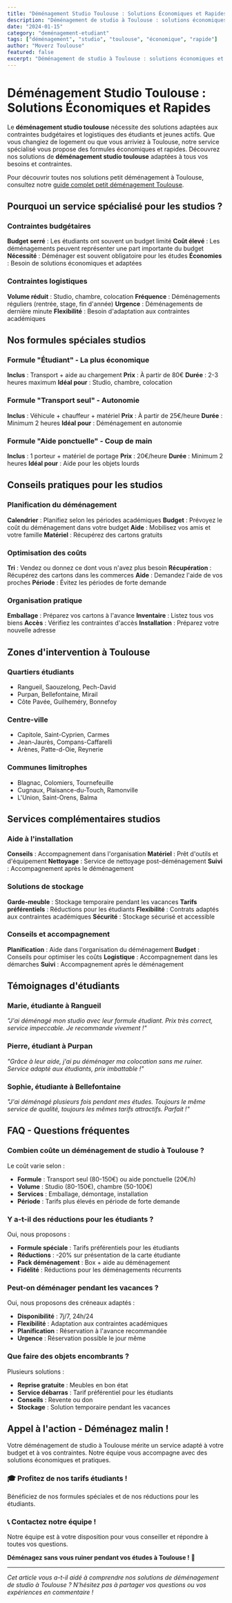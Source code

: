 ```yaml
---
title: "Déménagement Studio Toulouse : Solutions Économiques et Rapides"
description: "Déménagement de studio à Toulouse : solutions économiques et rapides. Formules spéciales, tarifs attractifs, service sur mesure. Devis gratuit."
date: "2024-01-15"
category: "deménagement-etudiant"
tags: ["déménagement", "studio", "toulouse", "économique", "rapide"]
author: "Moverz Toulouse"
featured: false
excerpt: "Déménagement de studio à Toulouse : solutions économiques et rapides. Formules spéciales, tarifs attractifs, service sur mesure."
---
```


# Déménagement Studio Toulouse : Solutions Économiques et Rapides

Le **déménagement studio toulouse** nécessite des solutions adaptées aux contraintes budgétaires et logistiques des étudiants et jeunes actifs. Que vous changiez de logement ou que vous arriviez à Toulouse, notre service spécialisé vous propose des formules économiques et rapides. Découvrez nos solutions de **déménagement studio toulouse** adaptées à tous vos besoins et contraintes.

Pour découvrir toutes nos solutions petit déménagement à Toulouse, consultez notre [guide complet petit déménagement Toulouse](/blog/etudiant/petit-demenagement-toulouse).

## Pourquoi un service spécialisé pour les studios ?

### Contraintes budgétaires

**Budget serré** : Les étudiants ont souvent un budget limité
**Coût élevé** : Les déménagements peuvent représenter une part importante du budget
**Nécessité** : Déménager est souvent obligatoire pour les études
**Économies** : Besoin de solutions économiques et adaptées

### Contraintes logistiques

**Volume réduit** : Studio, chambre, colocation
**Fréquence** : Déménagements réguliers (rentrée, stage, fin d'année)
**Urgence** : Déménagements de dernière minute
**Flexibilité** : Besoin d'adaptation aux contraintes académiques

## Nos formules spéciales studios

### Formule "Étudiant" - La plus économique

**Inclus** : Transport + aide au chargement
**Prix** : À partir de 80€
**Durée** : 2-3 heures maximum
**Idéal pour** : Studio, chambre, colocation

### Formule "Transport seul" - Autonomie

**Inclus** : Véhicule + chauffeur + matériel
**Prix** : À partir de 25€/heure
**Durée** : Minimum 2 heures
**Idéal pour** : Déménagement en autonomie

### Formule "Aide ponctuelle" - Coup de main

**Inclus** : 1 porteur + matériel de portage
**Prix** : 20€/heure
**Durée** : Minimum 2 heures
**Idéal pour** : Aide pour les objets lourds

## Conseils pratiques pour les studios

### Planification du déménagement

**Calendrier** : Planifiez selon les périodes académiques
**Budget** : Prévoyez le coût du déménagement dans votre budget
**Aide** : Mobilisez vos amis et votre famille
**Matériel** : Récupérez des cartons gratuits

### Optimisation des coûts

**Tri** : Vendez ou donnez ce dont vous n'avez plus besoin
**Récupération** : Récupérez des cartons dans les commerces
**Aide** : Demandez l'aide de vos proches
**Période** : Évitez les périodes de forte demande

### Organisation pratique

**Emballage** : Préparez vos cartons à l'avance
**Inventaire** : Listez tous vos biens
**Accès** : Vérifiez les contraintes d'accès
**Installation** : Préparez votre nouvelle adresse

## Zones d'intervention à Toulouse

### Quartiers étudiants
- Rangueil, Saouzelong, Pech-David
- Purpan, Bellefontaine, Mirail
- Côte Pavée, Guilheméry, Bonnefoy

### Centre-ville
- Capitole, Saint-Cyprien, Carmes
- Jean-Jaurès, Compans-Caffarelli
- Arènes, Patte-d-Oie, Reynerie

### Communes limitrophes
- Blagnac, Colomiers, Tournefeuille
- Cugnaux, Plaisance-du-Touch, Ramonville
- L'Union, Saint-Orens, Balma

## Services complémentaires studios

### Aide à l'installation

**Conseils** : Accompagnement dans l'organisation
**Matériel** : Prêt d'outils et d'équipement
**Nettoyage** : Service de nettoyage post-déménagement
**Suivi** : Accompagnement après le déménagement

### Solutions de stockage

**Garde-meuble** : Stockage temporaire pendant les vacances
**Tarifs préférentiels** : Réductions pour les étudiants
**Flexibilité** : Contrats adaptés aux contraintes académiques
**Sécurité** : Stockage sécurisé et accessible

### Conseils et accompagnement

**Planification** : Aide dans l'organisation du déménagement
**Budget** : Conseils pour optimiser les coûts
**Logistique** : Accompagnement dans les démarches
**Suivi** : Accompagnement après le déménagement

## Témoignages d'étudiants

### Marie, étudiante à Rangueil
*"J'ai déménagé mon studio avec leur formule étudiant. Prix très correct, service impeccable. Je recommande vivement !"*

### Pierre, étudiant à Purpan
*"Grâce à leur aide, j'ai pu déménager ma colocation sans me ruiner. Service adapté aux étudiants, prix imbattable !"*

### Sophie, étudiante à Bellefontaine
*"J'ai déménagé plusieurs fois pendant mes études. Toujours le même service de qualité, toujours les mêmes tarifs attractifs. Parfait !"*

## FAQ - Questions fréquentes

### Combien coûte un déménagement de studio à Toulouse ?

Le coût varie selon :
- **Formule** : Transport seul (80-150€) ou aide ponctuelle (20€/h)
- **Volume** : Studio (80-150€), chambre (50-100€)
- **Services** : Emballage, démontage, installation
- **Période** : Tarifs plus élevés en période de forte demande

### Y a-t-il des réductions pour les étudiants ?

Oui, nous proposons :
- **Formule spéciale** : Tarifs préférentiels pour les étudiants
- **Réductions** : -20% sur présentation de la carte étudiante
- **Pack déménagement** : Box + aide au déménagement
- **Fidélité** : Réductions pour les déménagements récurrents

### Peut-on déménager pendant les vacances ?

Oui, nous proposons des créneaux adaptés :
- **Disponibilité** : 7j/7, 24h/24
- **Flexibilité** : Adaptation aux contraintes académiques
- **Planification** : Réservation à l'avance recommandée
- **Urgence** : Réservation possible le jour même

### Que faire des objets encombrants ?

Plusieurs solutions :
- **Reprise gratuite** : Meubles en bon état
- **Service débarras** : Tarif préférentiel pour les étudiants
- **Conseils** : Revente ou don
- **Stockage** : Solution temporaire pendant les vacances

## Appel à l'action - Déménagez malin !

Votre déménagement de studio à Toulouse mérite un service adapté à votre budget et à vos contraintes. Notre équipe vous accompagne avec des solutions économiques et pratiques.

### 🎓 **Profitez de nos tarifs étudiants !**

Bénéficiez de nos formules spéciales et de nos réductions pour les étudiants.

### 📞 **Contactez notre équipe !**

Notre équipe est à votre disposition pour vous conseiller et répondre à toutes vos questions.

**Déménagez sans vous ruiner pendant vos études à Toulouse !** 🚚

---

*Cet article vous a-t-il aidé à comprendre nos solutions de déménagement de studio à Toulouse ? N'hésitez pas à partager vos questions ou vos expériences en commentaire !*

